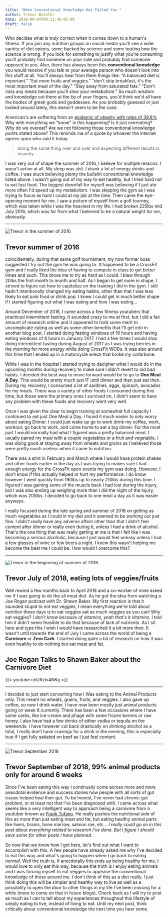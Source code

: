 ```yaml
---
title: "When Conventional Knowledge Has Failed You."
author: Trevor Bainter
date: 2018-09-04T09:11:46-05:00
draft: false
---
```


Who decides what is truly correct when it comes down to a human's fitness.  If you join any nutrition groups on social media you'll see a wide variety of diet opions, some backed by science and some touting how the science is wrong.  If you look for something to justify what you're consuming you'll probably find someone on your side and probably find someone opposed to you.  Also, there has always been this **conventional knowledge** you would receive if you talk to your average person who doesn't look into this stuff at all. You'll always hear from them things like: "A balanced diet is important." "Eat more fruits and veggies."  "don't skip breakfast, it's the most important meal of the day." "Stay away from saturated fats." "Don't miss any meals because you'll slow your metabolism."  So much wisdom and knowledge out there at the tip of your fingers, you'd think we'd all have the bodies of greek gods and goddesses.  As you probably guessed or just looked around lately, this doesn't seem to be the case.

American's are suffering from an [epidemic of obesity with rates of 39.8%](https://www.cdc.gov/obesity/data/adult.html)   Why with everything we "know" is this happening?  Is it just overeating?  Why do we overeat?  Are we not following those conventional knowledge points stated above?  This reminds me of a quote by whoever the internet agrees upon who said it today:

> doing the same thing over and over and expecting different results is insanity

I was very out of shape the summer of 2016, I believe for multiple reasons.  I wasn't active at all.  My sleep was shit.  I drank a lot of energy drinks and coffee.  I was stuck believing plenty the bullshit conventional knowledge listed above.  I wasn't going out of my way to eat healthy, but I tried hard not to eat fast food.  The biggest downfall for myself was believing if I just ate more often I'd speed up my metabolism. I was skipping the gym as I was trying to focus as hard I could at my job at the time. Then came the eye-opening moment for me. I saw a picture of myself from a golf tourney, which was taken while I was the heaviest in my life. I had broken 225lbs mid July 2016, which was far from what I believed to be a natural weight for me, obviously.

---------------------
![Trevor in the summer of 2016](/blog/images/201606_golftourney.jpg)
 
 **Trevor summer of 2016**
 ---------------------
 

coincidentally, during that same golf tournament, my now former boss suggested I try out the gym he was going to.  It happened to be a CrossFit gym and I really liked the idea of having to compete in class to get better times and such.  This drove me to try as hard as I could.  I blew through 20lbs the first month to month and half.  As I began to get more in shape, I strived to figure out how to capitalize on the training I did in the gym. I still hadn't intentionally changed my eating habits, other than that I was less likely to eat junk food or drink pop.  I knew I could get in much better shape if I started figuring out what I was eating and how I was eating... 

Around December of 2016, I came across a few fitness youtubers that practiced intermittent fasting.  It sounded crazy to me at first, but I did a fair amount of research online and it appeared to hold some merit to uncomplicate eating as well as some other benefits that I'll get into in another blog post.  I started doing fasting windows of 16 hours and having eating windows of 8 hours in January 2017.  I had a few times I would stop doing intermittent fasting during August of 2017 as I was trying berries in the morning for more energy while doing CrossFit WODs.  It was also around this time that I ended up in a motorcycle wreck that broke my collarbone.

While I was in the hospital I started trying to decipher what I would do in the upcoming months during recovery to make sure I didn't revert to old bad habits.  I decided the best way to move forward would be to go to **One Meal A Day**. This would be pretty much just IF until dinner and then just eat then. During my recovery, I consumed a lot of sardines, eggs, spinach, avocados for my meals.  There was a variety of other foods I consumed during this time, but those were the primary ones I survived on, I didn’t seem to have any problem with these foods and recovery went very well.

Once I was given the clear to begin training at somewhat full capacity I continued to eat just One Meal a Day.  I found it much easier to only worry about eating Dinner.  I could just wake up go to work drink my coffee, work, workout, go back to work, and come home to eat a big dinner.  For the most part I would normally had what I figured was a pretty balanced meal.  I usually paired my meal with a couple vegetables or a fruit and vegetable.  I was doing good at staying away from wheats and grains as I believed those were pretty much useless when it came to nutrition. 

There was a stint in February and March where I would have protein shakes and other foods earlier in the day as I was trying to makes sure I had enough energy for the CrossFit open events my gym was doing.  However, I don’t know if this actually helped or hurt my performance.  I do know however I went quickly from 190lbs up to nearly 210lbs during this time.  I figured I was gaining some of the muscle back I had lost during the injury, but I was also ending up weighing more than I did the night of the Injury, which was 205lbs.  I decided to go back to one meal a day as it was easier anyways.

I really focused during the late spring and summer of 2018 on getting as much vegetables as I could in my diet and it seemed to be working out just fine.  I didn't really have any adverse affect other than that I didn't feel content after dinner or really even during it, unless I had a drink of alcohol.  That's the one thing that was really getting at me is that I felt like I was becoming a serious alcoholic, because I just would feel uneasy unless I had a few glasses of wine or few beers a night.  I knew this wasn't helping me become the best me I could be.  How would I overcome this?

---------------------
![Trevor in the beginning of summer of 2018](/blog/images/20180703_gymselfie.jpg)
 
 **Trevor July of 2018, eating lots of veggies/fruits**
 ---------------------

Well rewind a few months back to April 2018 and a co-worker of mine asked me if I was going to do the all meat diet.  As he got the idea from watching a Joe Rogan podcast with Dr. Shawn Baker. My first reaction is that it sounded stupid to not eat veggies, I mean everything we're told about nutrition these days is to eat veggies eat as much veggies as you can!  Why eat veggies?  _I don’t know because of vitamins, yeah that's it vitamins._  I told him it didn't seem feasible to do that because of lack of nutrients.  As I sit here and type this I wish I would have researched it a bit more then.  It wasn't until towards the end of July I came across the world of being a **Carnivore** or **Zero Carb**.  I started doing quite a bit of research on how it was even healthy to do nothing but eat meat and fat.  

Joe Rogan Talks to Shawn Baker about the Carnivore Diet
----------------------
{{< youtube cbURzlv4NKg >}}

----------------------

I decided to just start converting how I Was eating to the Animal Products only.  This meant no wheats, grains, fruits, and veggies.  I also gave up coffee, so now I drink water.  I have now been mostly just animal products going on week 6 currently.  There has been a few occasions where I have some carbs, like ice-cream and phage with some frozen berries or raw honey.  I also have had a few drinks of either vodka or tequila on the weekends.  I have however cut back drastically on drinking alcohol as a total, I really don’t have cravings for a drink in the evening, this is especially true if I get fully satiated on beef as I just feel content.

---------------------
![Trevor September 2018](/blog/images/20180904_gymselfie.jpg)
 
 **Trevor September of 2018, 99% animal products only for around 6 weeks**
 ---------------------

Since I've been eating this way I continually come across more and more anecdotal evidence and success stories how people with all sorts of gut issues helped heal their gut.  To be honest, I've never had chronic gut problem, or at least not that I've been diagnosed with. I came across what seems like a very intelligent way to approach being a carnivore from a youtuber known as [Frank Tufano](https://www.youtube.com/channel/UCIEiE-hnAUXUZNNeMJsZBYA).  He really pushes the nutritional side of this as more than just eating meat and fat, but eating healthy animal parts like livers, brains, bone marrow, salmon roe, etc... _I really could go on in this post about everything related to research I’ve done.  But I figure I should save some for other posts I have planned._

So now that we know how I got here, let's find out what I want to accomplish with this.  A few people have already asked me why I've decided to eat this way and what's going to happen when I go back to eating _normal_.  Well the truth is, if anecdotally this ends up being healthy for me, I would love to only eat this way, because the truth is I enjoy eating animals and I was forcing myself to eat veggies to appease the conventional knowledge of those around me.  I don't think of this as a diet really.  I just think doing this will be simpler and healthy way to live as well as a possibility to open the door to other things in my life I've been missing for a while (more to come on that in future blogs).  Check back as I will try to post as much as I can to tell about my experiences throughout this lifestyle of simply eating to live, instead of living to eat.  Until my next post, think critically about conventional knowledge the next time you hear some.


